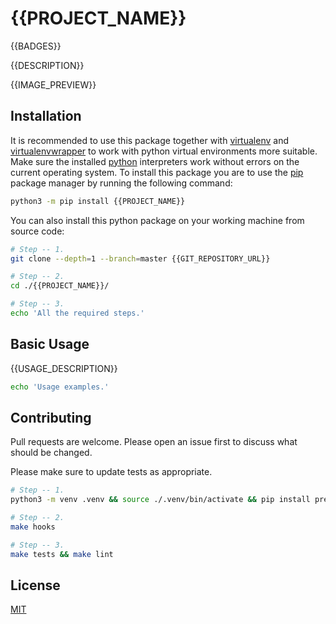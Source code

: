 # {{PROJECT_NAME}}

{{BADGES}}

{{DESCRIPTION}}

{{IMAGE_PREVIEW}}

## Installation

It is recommended to use this package together with [virtualenv](https://github.com/pypa/virtualenv) and [virtualenvwrapper](https://github.com/python-virtualenvwrapper/virtualenvwrapper) to work with python virtual environments more suitable. Make sure the installed [python](https://wiki.archlinux.org/title/python) interpreters work without errors on the current operating system. To install this package you are to use the [pip](https://pip.pypa.io/en/stable) package manager by running the following command:

```bash
python3 -m pip install {{PROJECT_NAME}}
```

You can also install this python package on your working machine from source code:

```bash
# Step -- 1.
git clone --depth=1 --branch=master {{GIT_REPOSITORY_URL}}

# Step -- 2.
cd ./{{PROJECT_NAME}}/

# Step -- 3.
echo 'All the required steps.'
```

## Basic Usage

{{USAGE_DESCRIPTION}}

```bash
echo 'Usage examples.'
```

## Contributing

Pull requests are welcome.
Please open an issue first to discuss what should be changed.

Please make sure to update tests as appropriate.

```bash
# Step -- 1.
python3 -m venv .venv && source ./.venv/bin/activate && pip install pre-commit tox

# Step -- 2.
make hooks

# Step -- 3.
make tests && make lint
```

## License

[MIT](https://choosealicense.com/licenses/mit)
